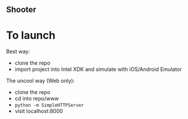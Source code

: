 ## Shooter

# To launch

Best way:

- clone the repo
- import project into Intel XDK and simulate with iOS/Android Emulator

The uncool way (Web only):

- clone the repo
- cd into repo/www
- `python -m SimpleHTTPServer`
- visit localhost:8000